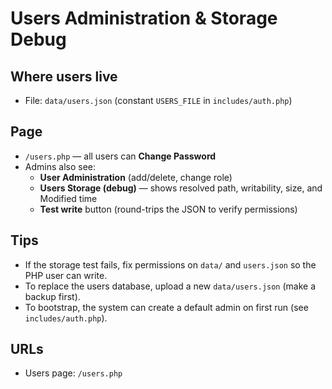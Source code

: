 # Users Administration & Storage Debug

## Where users live
- File: `data/users.json` (constant `USERS_FILE` in `includes/auth.php`)

## Page
- `/users.php` — all users can **Change Password**
- Admins also see:
  - **User Administration** (add/delete, change role)
  - **Users Storage (debug)** — shows resolved path, writability, size, and Modified time
  - **Test write** button (round-trips the JSON to verify permissions)

## Tips
- If the storage test fails, fix permissions on `data/` and `users.json` so the PHP user can write.
- To replace the users database, upload a new `data/users.json` (make a backup first).
- To bootstrap, the system can create a default admin on first run (see `includes/auth.php`).

## URLs
- Users page: `/users.php`
